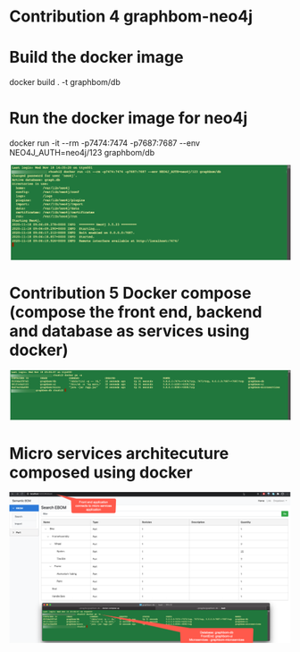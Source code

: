 # Contribution 4 graphbom-neo4j

# Build the docker image
docker build . -t graphbom/db

# Run the docker image for neo4j
docker run -it --rm -p7474:7474 -p7687:7687 --env NEO4J_AUTH=neo4j/123 graphbom/db

![Alt text](neo4j-db.png)

# Contribution 5 Docker compose (compose the front end, backend and database as services using docker)
![Alt text](docker-compose.png)

# Micro services architecuture composed using docker

![Alt text](microservices.png)
